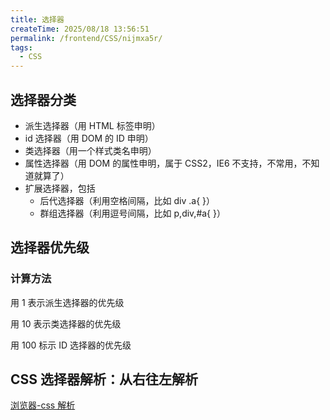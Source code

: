 ```yaml
---
title: 选择器
createTime: 2025/08/18 13:56:51
permalink: /frontend/CSS/nijmxa5r/
tags:
  - CSS
---
```


## 选择器分类

- 派生选择器（用 HTML 标签申明）
- id 选择器（用 DOM 的 ID 申明）
- 类选择器（用一个样式类名申明）
- 属性选择器（用 DOM 的属性申明，属于 CSS2，IE6 不支持，不常用，不知道就算了）
- 扩展选择器，包括
  - 后代选择器（利用空格间隔，比如 div .a{ }）
  - 群组选择器（利用逗号间隔，比如 p,div,#a{ }）

## 选择器优先级

### 计算方法

用 1 表示派生选择器的优先级

用 10 表示类选择器的优先级

用 100 标示 ID 选择器的优先级

## CSS 选择器解析：从右往左解析

[浏览器-css 解析](../../4.浏览器/3.css解析.md)
